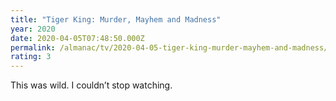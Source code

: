 ```yaml
---
title: "Tiger King: Murder, Mayhem and Madness"
year: 2020
date: 2020-04-05T07:48:50.000Z
permalink: /almanac/tv/2020-04-05-tiger-king-murder-mayhem-and-madness/index.html
rating: 3
---
```


This was wild. I couldn’t stop watching.